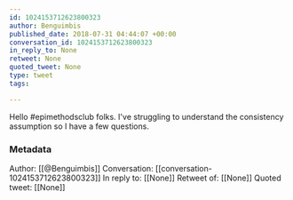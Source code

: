 ```yaml
---
id: 1024153712623800323
author: Benguimbis
published_date: 2018-07-31 04:44:07 +00:00
conversation_id: 1024153712623800323
in_reply_to: None
retweet: None
quoted_tweet: None
type: tweet
tags:

---
```


Hello #epimethodsclub folks. I've struggling to understand the consistency assumption so I have a few questions.

### Metadata

Author: [[@Benguimbis]]
Conversation: [[conversation-1024153712623800323]]
In reply to: [[None]]
Retweet of: [[None]]
Quoted tweet: [[None]]
